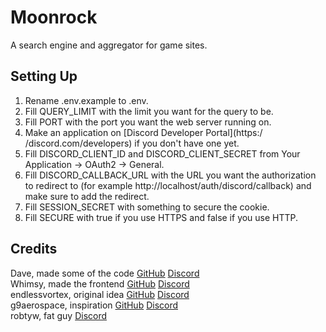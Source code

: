 # Moonrock
A search engine and aggregator for game sites.
## Setting Up
1. Rename .env.example to .env.
2. Fill QUERY_LIMIT with the limit you want for the query to be.
3. Fill PORT with the port you want the web server running on.
4. Make an application on [Discord Developer Portal](https:/
/discord.com/developers) if you don't have one yet.
4. Fill DISCORD_CLIENT_ID and DISCORD_CLIENT_SECRET from Your Application -> OAuth2 -> General.
5. Fill DISCORD_CALLBACK_URL with the URL you want the authorization to redirect to (for example http://localhost/auth/discord/callback) and make sure to add the redirect.
6. Fill SESSION_SECRET with something to secure the cookie.
7. Fill SECURE with true if you use HTTPS and false if you use HTTP.
## Credits
Dave, made some of the code [GitHub](https://github.com/dave9123) [Discord](https://discord.com/users/781708312466554940)
<br />
Whimsy, made the frontend [GitHub](https://github.com/InAWhimsicalManner) [Discord](https://discord.com/users/1127936626883035227)
<br />
endlessvortex, original idea [GitHub](https://github.com/MovByte) [Discord](https://discord.com/users/980548613614764093)
<br />
g9aerospace, inspiration [GitHub](https://github.com/g9militantsYT) [Discord](https://discord.com/users/928267278540242964)
<br />
robtyw, fat guy [Discord](https://discord.com/users/772639576875073556)
